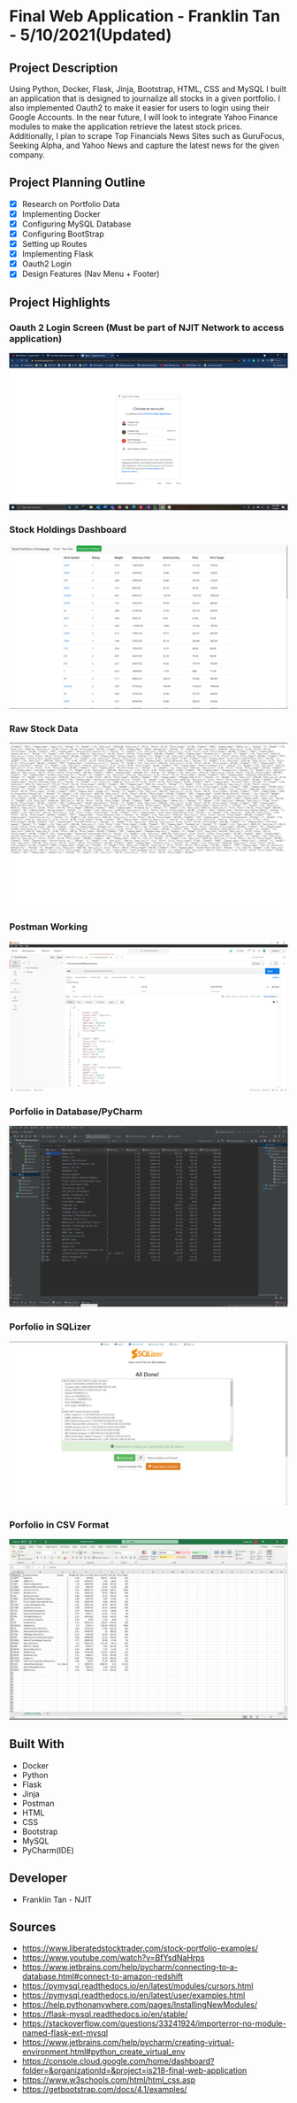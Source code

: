 # Final Web Application - Franklin Tan - 5/10/2021(Updated)

## Project Description

Using Python, Docker, Flask, Jinja, Bootstrap, HTML, CSS and MySQL I built an application that is designed to journalize all stocks in a given portfolio.
I also implemented Oauth2 to make it easier for users to login using their Google Accounts. 
In the near future, I will look to integrate Yahoo Finance modules to make the application retrieve the latest stock prices. 
Additionally, I plan to scrape Top Financials News Sites such as GuruFocus, Seeking Alpha, and Yahoo News and capture the latest news for the given company.

## Project Planning Outline

* [x] Research on Portfolio Data
* [x] Implementing Docker
* [x] Configuring MySQL Database
* [x] Configuring BootStrap
* [x] Setting up Routes
* [x] Implementing Flask
* [x] Oauth2 Login
* [x] Design Features (Nav Menu + Footer)

## Project Highlights

### Oauth 2 Login Screen (Must be part of NJIT Network to access application)

![OAuth2](/screenshots/Oauth2%20Login%20Working.png)

### Stock Holdings Dashboard 

![Stock Holdings Dashboard](/screenshots/Stock-Holdings-Page.JPG)

### Raw Stock Data

![Raw-Stock-Data](/screenshots/Raw-Stock-Data.JPG)

### Postman Working

![Postman-Working](/screenshots/Postman-Working.JPG)

### Porfolio in Database/PyCharm

![PortfolioDB](/screenshots/Portfolio-in-Database.JPG)

### Porfolio in SQLizer

![PortfolioCSVtoSQL](/screenshots/Portfoilio-Sqlizer.JPG)

### Porfolio in CSV Format

![PortfolioCSV](/screenshots/Porfolio-in-CSV.JPG)

## Built With

* Docker
* Python
* Flask
* Jinja
* Postman
* HTML
* CSS
* Bootstrap
* MySQL
* PyCharm(IDE)

## Developer

* Franklin Tan - NJIT

## Sources
* https://www.liberatedstocktrader.com/stock-portfolio-examples/
* https://www.youtube.com/watch?v=BfYsdNaHrps
* https://www.jetbrains.com/help/pycharm/connecting-to-a-database.html#connect-to-amazon-redshift
* https://pymysql.readthedocs.io/en/latest/modules/cursors.html
* https://pymysql.readthedocs.io/en/latest/user/examples.html
* https://help.pythonanywhere.com/pages/InstallingNewModules/
* https://flask-mysql.readthedocs.io/en/stable/
* https://stackoverflow.com/questions/33241924/importerror-no-module-named-flask-ext-mysql
* https://www.jetbrains.com/help/pycharm/creating-virtual-environment.html#python_create_virtual_env
* https://console.cloud.google.com/home/dashboard?folder=&organizationId=&project=is218-final-web-application
* https://www.w3schools.com/html/html_css.asp
* https://getbootstrap.com/docs/4.1/examples/